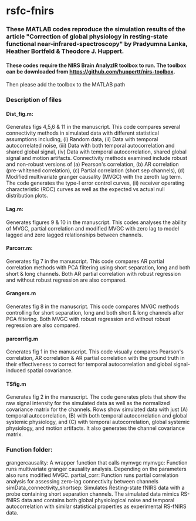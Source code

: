 # rsfc-fnirs
### These MATLAB codes reproduce the simulation results of the article "Correction of global physiology in resting-state functional near-infrared-spectroscopy" by Pradyumna Lanka, Heather Bortfeld & Theodore J. Huppert.

#### These codes require the NIRS Brain AnalyzIR toolbox to run. The toolbox can be downloaded from  https://github.com/huppertt/nirs-toolbox. 
Then please add the toolbox to the MATLAB path

### Description of files

#### Dist_fig.m:
Generates figs 4,5,6 & 11 in the manuscript. This code compares several connectivity methods in simulated data with different statistical assumptions including, (i) Random data, (ii) Data with temporal autocorrelated noise, (iii) Data with both temporal autocorrelation and shared global signal, (iv) Data with temporal autocorrelation, shared global signal and motion artifacts.
Connectivity methods examined include robust and non-robust versions of (a) Pearson's correlation, (b) AR correlation (pre-whitened correlation), (c) Partial correlation (short sep channels), (d) Modified multivariate granger causality (MVGC) with the zeroth lag term.
The code generates the type-I error control curves,  (ii) receiver operating characteristic (ROC) curves as well as the expected vs actual null distribution plots.

#### Lag.m:
Generates figures 9 & 10 in the manuscript. This codes analyses the ability of MVGC, partial correlation and modified MVGC with zero lag to model lagged and zero lagged relationships between channels.

#### Parcorr.m:
Generates fig 7 in the manuscript. This code compares AR partial correlation methods with PCA filtering using short separation, long and both short & long channels. Both AR partial correlation with robust regression and without robust regression are also compared.

#### Grangers.m
Generates fig 8 in the manuscript. This code compares MVGC methods controlling for short separation, long and both short & long channels after PCA filtering. Both MVGC with robust regression and without robust regression are also compared.

#### parcorrfig.m
Generates fig 1 in the manuscript. This code visually compares Pearson's correlation, AR correlation & AR partial correlation with the ground truth in their effectiveness to correct for temporal autocorrelation and global signal-induced spatial covariance.

#### TSfig.m

Generates fig 2 in the manuscript. The code generates plots that show the raw signal intensity for the simulated data as well as the normalized covariance matrix for the channels. Rows show simulated data with just (A) temporal autocorrelation, (B) with both temporal autocorrelation and global systemic physiology, and (C) with temporal autocorrelation, global systemic physiology, and motion artifacts. It also generates the channel covariance matrix.


### Function folder:
grangercausality: A wrapper function that calls mymvgc
mymvgc: Function runs multivariate granger causality analysis. Depending on the parameters also runs modified MVGC.
partial_corr: Function runs partial correlation analysis for assessing zero-lag connectivity between channels
simData_connectivity_shortsep: Simulates Resting-state fNIRS data with a probe containing short separation channels. The simulated data mimics RS-fNIRS data and contains both global physiological noise and temporal autocorrelation with similar statistical properties as experimental RS-fNIRS data.
